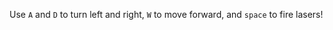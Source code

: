 <script type="module">
    import './restart-audio-context.js'
    import init from './workshop.js'
    setTimeout(() => {
        init()
    }, 1000);

</script>

Use `A` and `D` to turn left and right, `W` to move forward, and `space` to fire lasers!
